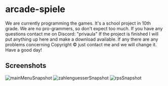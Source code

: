 # arcade-spiele
We are currently programming the games.
It's a school project in 10th grade.
We are no pro-grammers, so don't expect too much.
If you have any questions contact me on Discord: "privaula"
If the project is finished I will put anything up here and make a download available.
If any there are any problems concerning Copyright © just contact me and we will change it.
Have a good day!

## Screenshots

![mainMenuSnapshot](https://github.com/Privaula/arcade-spiele/assets/43094366/353deae2-96ab-4a5c-b9fa-efe4ab7118ff)
![zahlenguesserSnapshot](https://github.com/Privaula/arcade-spiele/assets/43094366/14970c2d-828a-4a16-816d-a5e55f846090)
![rpsSnapshot](https://github.com/Privaula/arcade-spiele/assets/43094366/850530ec-91f5-444f-beaa-3586276b06b4)
